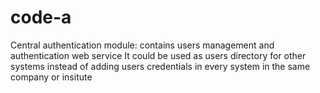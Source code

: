 # code-a
Central authentication module: contains users management and authentication web service
It could be used as users directory for other systems instead of adding users credentials in every system in the same company or insitute
